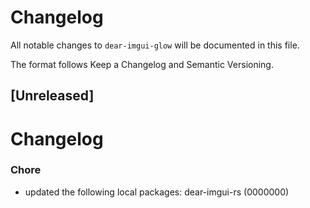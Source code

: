 # Changelog

All notable changes to `dear-imgui-glow` will be documented in this file.

The format follows Keep a Changelog and Semantic Versioning.

## [Unreleased]
# Changelog



### Chore

- updated the following local packages: dear-imgui-rs (0000000)



